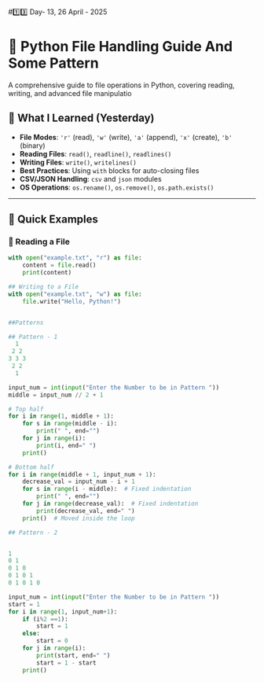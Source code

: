 #1️⃣3️⃣ Day- 13,  26 April - 2025
# 📂 Python File Handling Guide And Some Pattern

A comprehensive guide to file operations in Python, covering reading, writing, and advanced file manipulatio
## 📌 What I Learned (Yesterday)
- **File Modes**: `'r'` (read), `'w'` (write), `'a'` (append), `'x'` (create), `'b'` (binary)
- **Reading Files**: `read()`, `readline()`, `readlines()`
- **Writing Files**: `write()`, `writelines()`
- **Best Practices**: Using `with` blocks for auto-closing files
- **CSV/JSON Handling**: `csv` and `json` modules
- **OS Operations**: `os.rename()`, `os.remove()`, `os.path.exists()`

---

## 🚀 Quick Examples

### 📖 Reading a File
```python
with open("example.txt", "r") as file:
    content = file.read()
    print(content)

## Writing to a File
with open("example.txt", "w") as file:
    file.write("Hello, Python!")


##Patterns

## Pattern - 1
  1
 2 2
3 3 3
 2 2
  1

input_num = int(input("Enter the Number to be in Pattern "))
middle = input_num // 2 + 1

# Top half
for i in range(1, middle + 1):
    for s in range(middle - i):
        print(" ", end="")
    for j in range(i):
        print(i, end=" ")
    print()

# Bottom half
for i in range(middle + 1, input_num + 1):
    decrease_val = input_num - i + 1
    for s in range(i - middle):  # Fixed indentation
        print(" ", end="")
    for j in range(decrease_val):  # Fixed indentation
        print(decrease_val, end=" ")
    print()  # Moved inside the loop

## Pattern - 2


1
0 1
0 1 0
0 1 0 1
0 1 0 1 0

input_num = int(input("Enter the Number to be in Pattern "))
start = 1
for i in range(1, input_num+1):
    if (i%2 ==1):
        start = 1
    else:
        start = 0
    for j in range(i):
        print(start, end=" ")
        start = 1 - start
    print()
